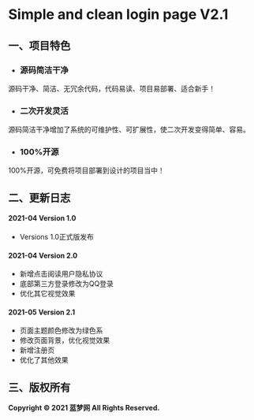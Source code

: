 # Simple and clean login page V2.1


## 一、项目特色

- ### 源码简洁干净


源码干净、简洁、无冗余代码，代码易读、项目易部署、适合新手！

- ### 二次开发灵活


源码简洁干净增加了系统的可维护性、可扩展性，使二次开发变得简单、容易。

- ### 100%开源


100%开源，可免费将项目部署到设计的项目当中！

## 二、更新日志

#### **2021-04	Version 1.0**

- Versions 1.0正式版发布

#### 2021-04	Version 2.0

- 新增点击阅读用户隐私协议
- 底部第三方登录修改为QQ登录
- 优化其它视觉效果

#### 2021-05	Version 2.1

- 页面主题颜色修改为绿色系
- 修改页面背景，优化视觉效果
- 新增注册页
- 优化了其他效果

## 三、版权所有

**Copyright © 2021 蓝梦网 All Rights Reserved.**

